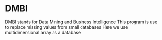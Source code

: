 # DMBI
DMBI stands for Data Mining and Business Intelligence
This program is use to replace missing values from small databases
Here we use multidimensional array as a database
